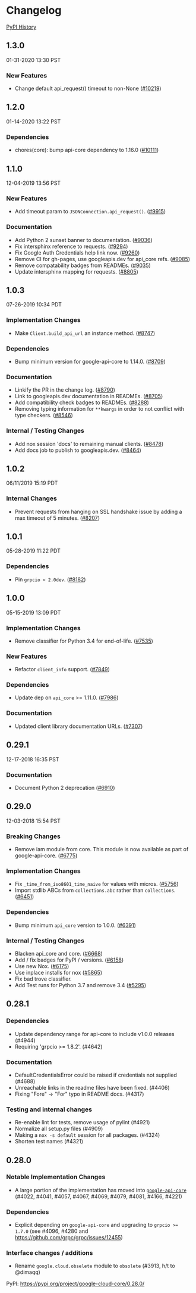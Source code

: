 # Changelog

[PyPI History][1]

[1]: https://pypi.org/project/google-cloud-core/#history

## 1.3.0

01-31-2020 13:30 PST

### New Features
- Change default api_request() timeout to non-None ([#10219](https://github.com/googleapis/google-cloud-python/pull/10219))

## 1.2.0

01-14-2020 13:22 PST

### Dependencies

- chores(core): bump api-core dependency to 1.16.0 ([#10111](https://github.com/GoogleCloudPlatform/google-cloud-python/pull/10111))

## 1.1.0

12-04-2019 13:56 PST


### New Features

- Add timeout param to `JSONConnection.api_request()`. ([#9915](https://github.com/googleapis/google-cloud-python/pull/9915))


### Documentation

- Add Python 2 sunset banner to documentation. ([#9036](https://github.com/googleapis/google-cloud-python/pull/9036))
- Fix intersphinx reference to requests. ([#9294](https://github.com/googleapis/google-cloud-python/pull/9294))
- Fix Google Auth Credentials help link now. ([#9260](https://github.com/googleapis/google-cloud-python/pull/9260))
- Remove CI for gh-pages, use googleapis.dev for api_core refs. ([#9085](https://github.com/googleapis/google-cloud-python/pull/9085))
- Remove compatability badges from READMEs. ([#9035](https://github.com/googleapis/google-cloud-python/pull/9035))
- Update intersphinx mapping for requests. ([#8805](https://github.com/googleapis/google-cloud-python/pull/8805))

## 1.0.3

07-26-2019 10:34 PDT


### Implementation Changes
- Make `Client.build_api_url` an instance method. ([#8747](https://github.com/googleapis/google-cloud-python/pull/8747))

### Dependencies
- Bump minimum version for google-api-core to 1.14.0. ([#8709](https://github.com/googleapis/google-cloud-python/pull/8709))

### Documentation
- Linkify the PR in the change log. ([#8790](https://github.com/googleapis/google-cloud-python/pull/8790))
- Link to googleapis.dev documentation in READMEs. ([#8705](https://github.com/googleapis/google-cloud-python/pull/8705))
- Add compatibility check badges to READMEs. ([#8288](https://github.com/googleapis/google-cloud-python/pull/8288))
- Removing typing information for `**kwargs` in order to not conflict with type checkers. ([#8546](https://github.com/googleapis/google-cloud-python/pull/8546))

### Internal / Testing Changes
- Add nox session 'docs' to remaining manual clients. ([#8478](https://github.com/googleapis/google-cloud-python/pull/8478))
- Add docs job to publish to googleapis.dev. ([#8464](https://github.com/googleapis/google-cloud-python/pull/8464))

## 1.0.2

06/11/2019 15:19 PDT

### Internal Changes 
- Prevent requests from hanging on SSL handshake issue by adding a max timeout of 5 minutes. ([#8207](https://github.com/googleapis/google-cloud-python/pull/8207))

## 1.0.1

05-28-2019 11:22 PDT

### Dependencies
- Pin `grpcio < 2.0dev`. ([#8182](https://github.com/googleapis/google-cloud-python/pull/8182))

## 1.0.0

05-15-2019 13:09 PDT


### Implementation Changes
- Remove classifier for Python 3.4 for end-of-life. ([#7535](https://github.com/googleapis/google-cloud-python/pull/7535))

### New Features
- Refactor `client_info` support. ([#7849](https://github.com/googleapis/google-cloud-python/pull/7849))

### Dependencies
- Update dep on `api_core` >= 1.11.0. ([#7986](https://github.com/googleapis/google-cloud-python/pull/7986))

### Documentation
- Updated client library documentation URLs. ([#7307](https://github.com/googleapis/google-cloud-python/pull/7307))

## 0.29.1

12-17-2018 16:35 PST


### Documentation
- Document Python 2 deprecation ([#6910](https://github.com/googleapis/google-cloud-python/pull/6910))

## 0.29.0

12-03-2018 15:54 PST

### Breaking Changes
- Remove iam module from core. This module is now available as part of google-api-core. ([#6775](https://github.com/googleapis/google-cloud-python/pull/6775))

### Implementation Changes
- Fix `_time_from_iso8601_time_naive` for values with micros. ([#5756](https://github.com/googleapis/google-cloud-python/pull/5756))
- Import stdlib ABCs from `collections.abc` rather than `collections`. ([#6451](https://github.com/googleapis/google-cloud-python/pull/6451))

### Dependencies
- Bump minimum `api_core` version to 1.0.0. ([#6391](https://github.com/googleapis/google-cloud-python/pull/6391))

### Internal / Testing Changes
- Blacken api_core and core. ([#6668](https://github.com/googleapis/google-cloud-python/pull/6668))
- Add / fix badges for PyPI / versions. ([#6158](https://github.com/googleapis/google-cloud-python/pull/6158))
- Use new Nox. ([#6175](https://github.com/googleapis/google-cloud-python/pull/6175))
- Use inplace installs for nox ([#5865](https://github.com/googleapis/google-cloud-python/pull/5865))
- Fix bad trove classifier.
- Add Test runs for Python 3.7 and remove 3.4 ([#5295](https://github.com/googleapis/google-cloud-python/pull/5295))

## 0.28.1

### Dependencies

- Update dependency range for api-core to include v1.0.0 releases (#4944)
- Requiring 'grpcio >= 1.8.2'. (#4642)

### Documentation

- DefaultCredentialsError could be raised if credentials not supplied (#4688)
- Unreachable links in the readme files have been fixed. (#4406)
- Fixing "Fore" -> "For" typo in README docs. (#4317)

### Testing and internal changes

- Re-enable lint for tests, remove usage of pylint (#4921)
- Normalize all setup.py files (#4909)
- Making a `nox -s default` session for all packages. (#4324)
- Shorten test names (#4321)

## 0.28.0

### Notable Implementation Changes

- A large portion of the implementation has moved into
  [`google-api-core`][2] (#4022, #4041, #4057, #4067,
  #4069, #4079, #4081, #4166, #4221)

### Dependencies

- Explicit depending on `google-api-core` and upgrading to
  `grpcio >= 1.7.0` (see #4096, #4280 and
  https://github.com/grpc/grpc/issues/12455)

### Interface changes / additions

- Rename `google.cloud.obselete` module to
  `obsolete` (#3913, h/t to @dimaqq)

PyPI: https://pypi.org/project/google-cloud-core/0.28.0/

[2]: https://pypi.org/project/google-api-core/
